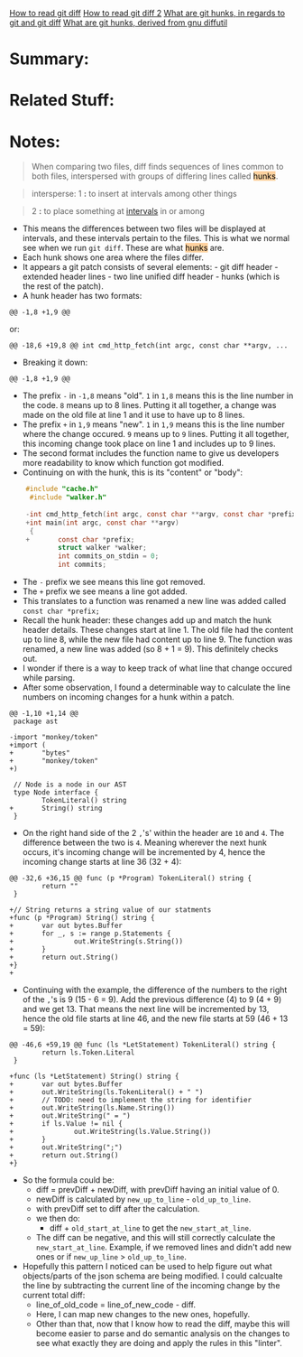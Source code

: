 [How to read git diff](https://stackoverflow.com/a/2530012)
[How to read git diff 2](https://stackoverflow.com/a/31615438)
[What are git hunks, in regards to git and git diff](https://stackoverflow.com/a/37620752)
[What are git hunks, derived from gnu diffutil](https://stackoverflow.com/a/44400027)
# Summary:
# Related Stuff:
# Notes:
> When comparing two files, diff finds sequences of lines common to both files, interspersed with groups of differing lines called <mark style="background: #FFB86CA6;">hunks</mark>.

> intersperse: 
> 1 **:** to insert at intervals among other things

>2 **:** to place something at [intervals](https://www.merriam-webster.com/dictionary/intervals) in or among

- This means the differences between two files will be displayed at intervals, and these intervals pertain to the files. This is what we normal see when we run `git diff`. These are what <mark style="background: #FFB86CA6;">hunks</mark> are.
- Each hunk shows one area where the files differ.
- It appears a git patch consists of several elements:
		- git diff header
		- extended header lines
		- two line unified diff header
		- hunks (which is the rest of the patch).
- A hunk header has two formats:
```
@@ -1,8 +1,9 @@
```
or:
```
@@ -18,6 +19,8 @@ int cmd_http_fetch(int argc, const char **argv, ...
```

- Breaking it down:
```
@@ -1,8 +1,9 @@
```
- The prefix `-` in `-1,8` means "old". `1`  in `1,8` means this is the line number in the code. `8` means up to 8 lines. Putting it all together, a change was made on the old file at line 1 and it use to have up to 8 lines. 
- The prefix `+` in `1,9` means "new". `1` in `1,9` means this is the line number where the change occured. `9` means up to `9` lines. Putting it all together, this incoming change took place on line 1 and includes up to 9 lines. 
-  The second format includes the function name to give us developers more readability to know which function got modified.
- Continuing on with the hunk, this is its "content" or "body":
``` c
    #include "cache.h"
     #include "walker.h"
     
    -int cmd_http_fetch(int argc, const char **argv, const char *prefix)
    +int main(int argc, const char **argv)
     {
    +       const char *prefix;
            struct walker *walker;
            int commits_on_stdin = 0;
            int commits;
```
- The `-` prefix we see means this line got removed.
- The `+` prefix we see means a line got added.
- This translates to a function was renamed a new line was added called `const char *prefix;` 
- Recall the hunk header: these changes add up and match the hunk header details. These changes start at line 1. The old file had the content up to line 8, while the new file had content up to line 9. The function was renamed, a new line was added (so 8 + 1 = 9). This definitely checks out.
- I wonder if there is a way to keep track of what line that change occured while parsing.
- After some observation, I found a determinable way to calculate the line numbers on incoming changes for a hunk within a patch.
```
@@ -1,10 +1,14 @@
 package ast

-import "monkey/token"
+import (
+       "bytes"
+       "monkey/token"
+)

 // Node is a node in our AST
 type Node interface {
        TokenLiteral() string
+       String() string
 }

```
- On the right hand side of the 2 `,`'s' within the header are `10` and `4`. The difference between the two is `4`. Meaning wherever the next hunk occurs, it's incoming change will be incremented by 4, hence the incoming change starts at line 36 (32 + 4):
```
@@ -32,6 +36,15 @@ func (p *Program) TokenLiteral() string {
        return ""
 }

+// String returns a string value of our statments
+func (p *Program) String() string {
+       var out bytes.Buffer
+       for _, s := range p.Statements {
+               out.WriteString(s.String())
+       }
+       return out.String()
+}
+

```
- Continuing with the example, the difference of the numbers to the right of the `,`'s is 9 (15 - 6 = 9). Add the previous difference (4) to 9 (4 + 9) and we get 13. That means the next line will be incremented by 13, hence the old file starts at line 46, and the new file starts at 59 (46 + 13 = 59):
```
@@ -46,6 +59,19 @@ func (ls *LetStatement) TokenLiteral() string {
        return ls.Token.Literal
 }

+func (ls *LetStatement) String() string {
+       var out bytes.Buffer
+       out.WriteString(ls.TokenLiteral() + " ")
+       // TODO: need to implement the string for identifier
+       out.WriteString(ls.Name.String())
+       out.WriteString(" = ")
+       if ls.Value != nil {
+               out.WriteString(ls.Value.String())
+       }
+       out.WriteString(";")
+       return out.String()
+}

```
- So the formula could be: 
	- diff = prevDiff + newDiff, with prevDiff having an initial value of 0.
	- newDiff is calculated by `new_up_to_line`  - `old_up_to_line`.
	- with prevDiff set to diff after the calculation.
	- we then do:
		- diff + `old_start_at_line` to get the `new_start_at_line`. 
	- The diff can be negative, and this will still correctly calculate the `new_start_at_line`. Example, if we removed lines and didn't add new ones or if `new_up_line` > `old_up_to_line`.
- Hopefully this pattern I noticed can be used to help figure out what objects/parts of the json schema are being modified. I could calcualte the line by subtracting the current line of the incoming change by the current total diff:
  - line_of_old_code = line_of_new_code - diff.
  - Here, I can map new changes to the new ones, hopefully.
  - Other than that, now that I know how to read the diff, maybe this will become easier to parse and do semantic analysis on the changes to see what exactly they are doing and apply the rules in this "linter".